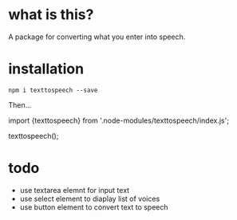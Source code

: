 # what is this?
  A package for converting what you enter into speech.

# installation 

`npm i texttospeech --save`

Then...

import {texttospeech} from '.node-modules/texttospeech/index.js';

texttospeech();

# todo
 
 * use textarea elemnt for input text
 * use select element to diaplay list of voices
 * use button element to convert text to speech



